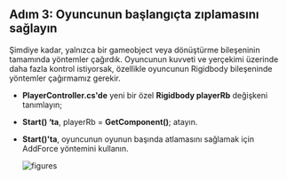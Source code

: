 ## Adım 3: Oyuncunun başlangıçta zıplamasını sağlayın
Şimdiye kadar, yalnızca bir gameobject veya dönüştürme bileşeninin tamamında yöntemler çağırdık. Oyuncunun kuvveti ve yerçekimi üzerinde daha fazla kontrol istiyorsak, özellikle oyuncunun Rigidbody bileşeninde yöntemler çağırmamız gerekir.

- **PlayerController.cs'de** yeni bir özel **Rigidbody playerRb** değişkeni tanımlayın; 
- **Start() ‘ta**, playerRb = **GetComponent<Rigidbody>()**; atayın.
- **Start()'ta**, oyuncunun oyunun başında atlamasını sağlamak için AddForce yöntemini kullanın.
  
  ![figures]()
